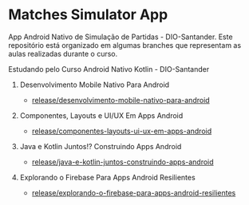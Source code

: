 # Matches Simulator App

App Android Nativo de Simulação de Partidas - DIO-Santander. Este repositório está organizado em algumas branches que representam as aulas realizadas durante o curso.

Estudando pelo Curso Android Nativo Kotlin - DIO-Santander

1. Desenvolvimento Mobile Nativo Para Android
    - [release/desenvolvimento-mobile-nativo-para-android](https://github.com/jrnomura/matches_simulator_app/tree/release/desenvolvimento-mobile-nativo-para-android)
   
2. Componentes, Layouts e UI/UX Em Apps
Android
    - [release/componentes-layouts-ui-ux-em-apps-android](https://github.com/jrnomura/matches_simulator_app/tree/release/desenvolvimento-mobile-nativo-para-android)
   
3. Java e Kotlin Juntos!? Construindo Apps Android
    - [release/java-e-kotlin-juntos-construindo-apps-android](https://github.com/jrnomura/matches_simulator_app/tree/elease/java-e-kotlin-juntos-construindo-apps-android)
   
4.  Explorando o Firebase Para Apps Android Resilientes
    - [release/explorando-o-firebase-para-apps-android-resilientes](https://github.com/jrnomura/matches_simulator_app/tree/release/explorando-o-firebase-para-apps-android-resilientes)
